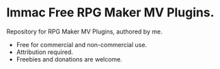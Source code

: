 # Immac Free RPG Maker MV Plugins.
Repository for RPG Maker MV Plugins, authored by me.

 * Free for commercial and non-commercial use.
 * Attribution required.
 * Freebies and donations are welcome.
